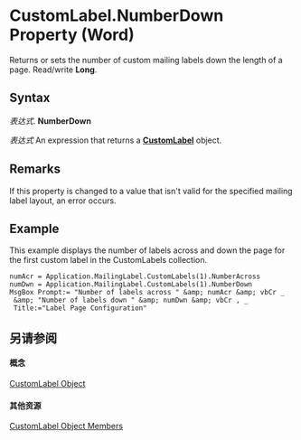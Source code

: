 
# CustomLabel.NumberDown Property (Word)

Returns or sets the number of custom mailing labels down the length of a page. Read/write  **Long**.


## Syntax

 _表达式_. **NumberDown**

 _表达式_ An expression that returns a **[CustomLabel](a89ff4e1-ff8a-8a8f-afa2-6071bb49355b.md)** object.


## Remarks

If this property is changed to a value that isn't valid for the specified mailing label layout, an error occurs.


## Example

This example displays the number of labels across and down the page for the first custom label in the CustomLabels collection.


```
numAcr = Application.MailingLabel.CustomLabels(1).NumberAcross 
numDwn = Application.MailingLabel.CustomLabels(1).NumberDown 
MsgBox Prompt:= "Number of labels across " &amp; numAcr &amp; vbCr _ 
 &amp; "Number of labels down " &amp; numDwn &amp; vbCr , _ 
 Title:="Label Page Configuration"
```


## 另请参阅


#### 概念


[CustomLabel Object](a89ff4e1-ff8a-8a8f-afa2-6071bb49355b.md)
#### 其他资源


[CustomLabel Object Members](http://msdn.microsoft.com/library/92ab60f7-48c8-151c-df5a-31aa885ec269%28Office.15%29.aspx)